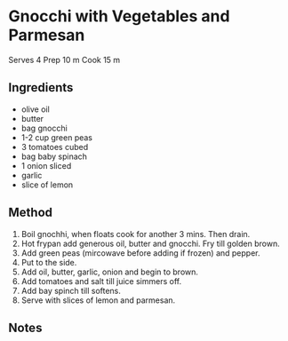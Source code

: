 # Gnocchi with Vegetables and Parmesan

Serves 4
Prep 10 m
Cook 15 m 

## Ingredients

* olive oil
* butter
* bag gnocchi
* 1-2 cup green peas
* 3 tomatoes cubed
* bag baby spinach
* 1 onion sliced
* garlic
* slice of lemon

## Method

1. Boil gnochhi, when floats cook for another 3 mins. Then drain.
2. Hot frypan add generous oil, butter and gnocchi. Fry till golden brown.
3. Add green peas (mircowave before adding if frozen) and pepper.
4. Put to the side.
5. Add oil, butter, garlic, onion and begin to brown.
6. Add tomatoes and salt till juice simmers off.
7. Add bay spinch till softens.
8. Serve with slices of lemon and parmesan.

## Notes